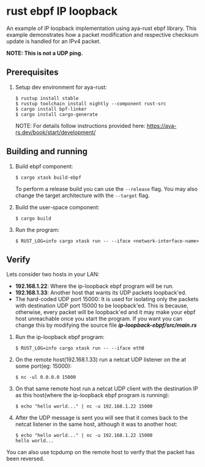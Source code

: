 # rust ebpf IP loopback
An example of IP loopback implementation using aya-rust ebpf library.
This example demonstrates how a packet modification and respective
checksum update is handled for an IPv4 packet.

**NOTE: This is not a UDP ping.**

## Prerequisites

1. Setup dev environment for aya-rust:
    ```
    $ rustup install stable
    $ rustup toolchain install nightly --component rust-src
    $ cargo install bpf-linker
    $ cargo install cargo-generate
    ```
    NOTE: For details follow instructions provided here: https://aya-rs.dev/book/start/development/

## Building and running

1. Build ebpf component:
    ```
    $ cargo xtask build-ebpf
    ```

    To perform a release build you can use the `--release` flag.
    You may also change the target architecture with the `--target` flag.

2. Build the user-space component:

    ```
    $ cargo build
    ```

3. Run the program:

    ```
    $ RUST_LOG=info cargo xtask run -- --iface <network-interface-name>
    ```

## Verify

Lets consider two hosts in your LAN:
- **192.168.1.22**: Where the ip-loopback ebpf program will be run.
- **192.168.1.33**: Another host that wants its UDP packets loopback'ed.
- The hard-coded UDP port 15000: It is used for isolating only the packets with destination UDP port 15000 to be loopback'ed.
  This is because, otherwise, every packet will be loopback'ed and it may make your ebpf host unreachable once you start the program.
  If you want you can change this by modifying the source file ***ip-loopback-ebpf/src/main.rs***

1. Run the ip-loopback ebpf program:
    ```
    $ RUST_LOG=info cargo xtask run -- --iface eth0
    ```

2. On the remote host(192.168.1.33) run a netcat UDP listener on the at some port(eg: 15000):
   ```
   $ nc -ul 0.0.0.0 15000
   ```

3. On that same remote host run a netcat UDP client with the destination IP as this host(where the ip-loopback ebpf program is running):
   ```
   $ echo "hello world..." | nc -u 192.168.1.22 15000
   ```

4. After the UDP message is sent you will see that it comes back to the netcat listener in the same host, although it was to another host:
   ```
   $ echo "hello world..." | nc -u 192.168.1.22 15000
   hello world...
   ```

You can also use tcpdump on the remote host to verify that the packet has been reversed.
 